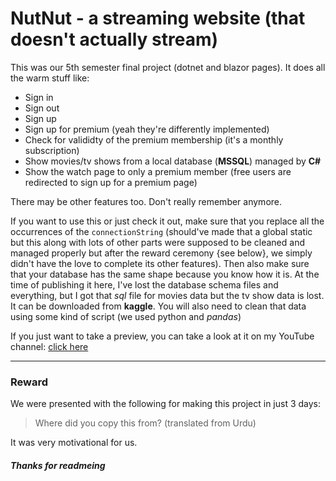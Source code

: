 # NutNut - a streaming website (that doesn't actually stream)

This was our 5th semester final project (dotnet and blazor pages). It does all the warm stuff like:
- Sign in
- Sign out
- Sign up
- Sign up for premium (yeah they're differently implemented)
- Check for valididty of the premium membership (it's a monthly subscription)
- Show movies/tv shows from a local database (**MSSQL**) managed by **C#**
- Show the watch page to only a premium member (free users are redirected to sign up for a premium page)

There may be other features too. Don't really remember anymore.

If you want to use this or just check it out, make sure that you replace all the occurrences of the `connectionString` (should've made that a global static but this along with lots of other parts were supposed to be cleaned and managed properly but after the reward ceremony {see below}, we simply didn't have the love to complete its other features). Then also make sure that your database has the same shape because you know how it is. At the time of publishing it here, I've lost the database schema files and everything, but I got that *sql* file for movies data but the tv show data is lost. It can be downloaded from **kaggle**. You will also need to clean that data using some kind of script (we used python and *pandas*)

If you just want to take a preview, you can take a look at it on my YouTube channel: [click here](https://youtu.be/0rrFsoqRJmY)

-------

### Reward

We were presented with the following for making this project in just 3 days:
> Where did you copy this from?
> (translated from Urdu)

It was very motivational for us.

##### Thanks for readmeing
